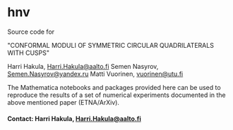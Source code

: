 # hnv
Source code for 

"CONFORMAL MODULI OF SYMMETRIC CIRCULAR QUADRILATERALS WITH CUSPS"

Harri Hakula, Harri.Hakula@aalto.fi
Semen Nasyrov, Semen.Nasyrov@yandex.ru
Matti Vuorinen, vuorinen@utu.fi

The Mathematica notebooks and packages provided here can be used to 
reproduce the results of a set of numerical experiments
documented in the above mentioned paper (ETNA/ArXiv).

#### Contact: Harri Hakula, Harri.Hakula@aalto.fi